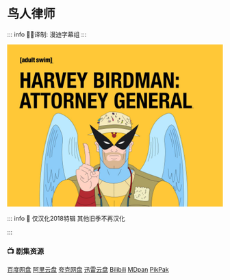 # 鸟人律师

::: info
✍🏻译制: 漫迪字幕组
:::

![712GRJbkrGL._RI_.jpg](712GRJbkrGL._RI_.jpg)

::: info
🐻 仅汉化2018特辑 其他旧季不再汉化

:::

### 📺 剧集资源

[百度网盘](https://pan.baidu.com/s/1YmEOtB9iJcjjeBBXskKblA?pwd=k648)  [阿里云盘](https://www.aliyundrive.com/s/PdXcKKXZf65)  [夸克网盘](https://pan.quark.cn/s/b3d6ec77876d)  [迅雷云盘](https://pan.xunlei.com/s/VNnhQRd4_lZK1r2qLZH11InFA1?pwd=rszb#)  [Bilibili](https://www.bilibili.com/video/av39989906/)  [MDpan](https://pan.mdsub.top/%E9%B8%9F%E4%BA%BA%E5%BE%8B%E5%B8%88/)  [PikPak](https://mypikpak.com/s/VNmW_L7hbvU9Qf5govBN_ieNo1)